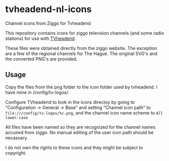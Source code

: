 # tvheadend-nl-icons
Channel icons from Ziggo for Tvheadend

This repository contains icons for ziggo television channels (and some radio stations) for use with [TVheadend](https://tvheadend.org).

These files were obtained directly from the ziggo website. The exception are a few of the regional channels for The Hague. The original SVG's and the converted PNG's are provided.


## Usage

Copy the files from the png folder to the icon folder used by tvheadend. I have mine in /config/tv-logos/. 
    
Configure TVheadend to look in the icons directoy by going to "Configuration -> General -> Base" and setting "Channel icon path" to `file:///config/tv-logos/%c.png`, and the channel icon name scheme to `All lower-case`

All files have been named so they are recognized for the channel names accuired from ziggo. No manual editing of the user icon path should be necassary. 

I do not own the rights to these icons and they might be subject to copyright.
